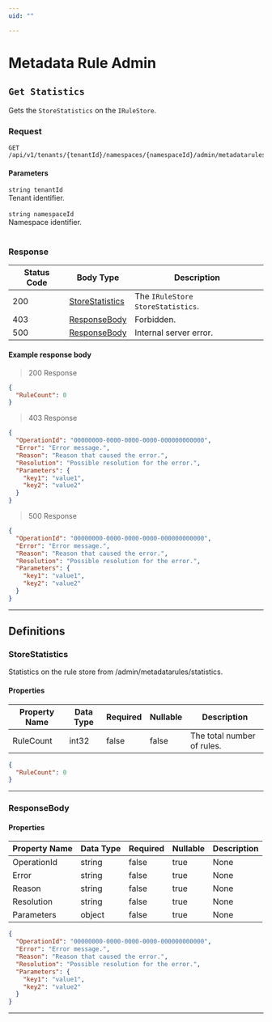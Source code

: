 ```yaml
---
uid: ""

---
```


# Metadata Rule Admin

## `Get Statistics`

<a id="opIdMetadataRuleAdmin_Get Statistics"></a>

Gets the `StoreStatistics` on the `IRuleStore`.

### Request
```text 
GET /api/v1/tenants/{tenantId}/namespaces/{namespaceId}/admin/metadatarules/statistics
```

#### Parameters

`string tenantId`
<br/>Tenant identifier.<br/><br/>`string namespaceId`
<br/>Namespace identifier.<br/><br/>

### Response

|Status Code|Body Type|Description|
|---|---|---|
|200|[StoreStatistics](#schemastorestatistics)|The `IRuleStore` `StoreStatistics`.|
|403|[ResponseBody](#schemaresponsebody)|Forbidden.|
|500|[ResponseBody](#schemaresponsebody)|Internal server error.|

#### Example response body
> 200 Response

```json
{
  "RuleCount": 0
}
```

> 403 Response

```json
{
  "OperationId": "00000000-0000-0000-0000-000000000000",
  "Error": "Error message.",
  "Reason": "Reason that caused the error.",
  "Resolution": "Possible resolution for the error.",
  "Parameters": {
    "key1": "value1",
    "key2": "value2"
  }
}
```

> 500 Response

```json
{
  "OperationId": "00000000-0000-0000-0000-000000000000",
  "Error": "Error message.",
  "Reason": "Reason that caused the error.",
  "Resolution": "Possible resolution for the error.",
  "Parameters": {
    "key1": "value1",
    "key2": "value2"
  }
}
```

---
## Definitions

### StoreStatistics

<a id="schemastorestatistics"></a>
<a id="schema_StoreStatistics"></a>
<a id="tocSstorestatistics"></a>
<a id="tocsstorestatistics"></a>

Statistics on the rule store from /admin/metadatarules/statistics.

#### Properties

|Property Name|Data Type|Required|Nullable|Description|
|---|---|---|---|---|
|RuleCount|int32|false|false|The total number of rules.|

```json
{
  "RuleCount": 0
}

```

---

### ResponseBody

<a id="schemaresponsebody"></a>
<a id="schema_ResponseBody"></a>
<a id="tocSresponsebody"></a>
<a id="tocsresponsebody"></a>

#### Properties

|Property Name|Data Type|Required|Nullable|Description|
|---|---|---|---|---|
|OperationId|string|false|true|None|
|Error|string|false|true|None|
|Reason|string|false|true|None|
|Resolution|string|false|true|None|
|Parameters|object|false|true|None|

```json
{
  "OperationId": "00000000-0000-0000-0000-000000000000",
  "Error": "Error message.",
  "Reason": "Reason that caused the error.",
  "Resolution": "Possible resolution for the error.",
  "Parameters": {
    "key1": "value1",
    "key2": "value2"
  }
}

```

---


